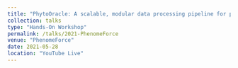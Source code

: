 ```yaml
---
title: "PhytoOracle: A scalable, modular data processing pipeline for phenomic data"
collection: talks
type: "Hands-On Workshop"
permalink: /talks/2021-PhenomeForce
venue: "PhenomeForce"
date: 2021-05-28
location: "YouTube Live"
---
```


